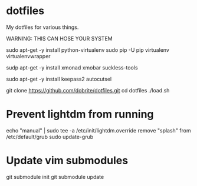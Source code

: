 dotfiles
========

My dotfiles for various things.

WARNING: THIS CAN HOSE YOUR SYSTEM

sudo apt-get -y install python-virtualenv
sudo pip -U pip virtualenv virtualenvwrapper

sudp apt-get -y install xmonad xmobar suckless-tools

sudo apt-get -y install keepass2 autocutsel

git clone https://github.com/dobrite/dotfiles.git
cd dotfiles
./load.sh

Prevent lightdm from running
============================

echo "manual" | sudo tee -a /etc/init/lightdm.override
remove "splash" from /etc/default/grub
sudo update-grub

Update vim submodules
=====================
git submodule init
git submodule update
